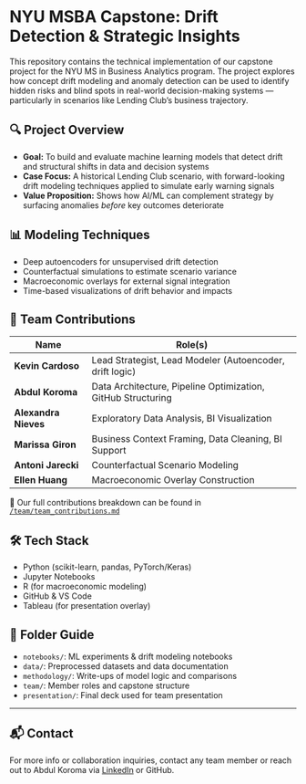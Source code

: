 # NYU MSBA Capstone: Drift Detection & Strategic Insights

This repository contains the technical implementation of our capstone project for the NYU MS in Business Analytics program. The project explores how concept drift modeling and anomaly detection can be used to identify hidden risks and blind spots in real-world decision-making systems — particularly in scenarios like Lending Club’s business trajectory.

## 🔍 Project Overview

- **Goal:** To build and evaluate machine learning models that detect drift and structural shifts in data and decision systems
- **Case Focus:** A historical Lending Club scenario, with forward-looking drift modeling techniques applied to simulate early warning signals
- **Value Proposition:** Shows how AI/ML can complement strategy by surfacing anomalies *before* key outcomes deteriorate

## 📊 Modeling Techniques

- Deep autoencoders for unsupervised drift detection
- Counterfactual simulations to estimate scenario variance
- Macroeconomic overlays for external signal integration
- Time-based visualizations of drift behavior and impacts

## 👥 Team Contributions

| Name                | Role(s)                                                                 |
|---------------------|--------------------------------------------------------------------------|
| **Kevin Cardoso**   | Lead Strategist, Lead Modeler (Autoencoder, drift logic)                |
| **Abdul Koroma**    | Data Architecture, Pipeline Optimization, GitHub Structuring             |
| **Alexandra Nieves**| Exploratory Data Analysis, BI Visualization                             |
| **Marissa Giron**   | Business Context Framing, Data Cleaning, BI Support                     |
| **Antoni Jarecki**  | Counterfactual Scenario Modeling                                         |
| **Ellen Huang**     | Macroeconomic Overlay Construction                                      |

🧠 Our full contributions breakdown can be found in [`/team/team_contributions.md`](team/team_contributions.md)

## 🛠️ Tech Stack

- Python (scikit-learn, pandas, PyTorch/Keras)
- Jupyter Notebooks
- R (for macroeconomic modeling)
- GitHub & VS Code
- Tableau (for presentation overlay)

## 📂 Folder Guide

- `notebooks/`: ML experiments & drift modeling notebooks
- `data/`: Preprocessed datasets and data documentation
- `methodology/`: Write-ups of model logic and comparisons
- `team/`: Member roles and capstone structure
- `presentation/`: Final deck used for team presentation

---

## 📬 Contact

For more info or collaboration inquiries, contact any team member or reach out to Abdul Koroma via [LinkedIn](www.linkedin.com/in/abdul-koroma-61019397) or GitHub.
